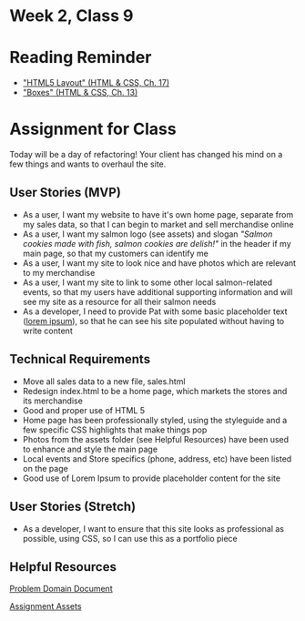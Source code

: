 # Week 2, Class 9

# Reading Reminder
* ["HTML5 Layout" (HTML & CSS, Ch. 17)]()
* ["Boxes" (HTML & CSS, Ch. 13)]()

# Assignment for Class
Today will be a day of refactoring! Your client has changed his mind on a few things and wants to overhaul the site.

## User Stories (MVP)
 - As a user, I want my website to have it's own home page, separate from my sales data, so that I can begin to market and sell merchandise online
 - As a user, I want my salmon logo (see assets) and slogan *"Salmon cookies made with fish, salmon cookies are delish!"* in the header if my main page, so that my customers can identify me
 - As a user, I want my site to look nice and have photos which are relevant to my merchandise
 - As a user, I want my site to link to some other local salmon-related events, so that my users have additional supporting information and will see my site as a resource for all their salmon needs
 - As a developer, I need to provide Pat with some basic placeholder text ([lorem ipsum](http://www.lipsum.com)), so that he can see his site populated without having to write content

## Technical Requirements
 - Move all sales data to a new file, sales.html
 - Redesign index.html to be a home page, which markets the stores and its merchandise
 - Good and proper use of HTML 5
 - Home page has been professionally styled, using the styleguide and a few specific CSS highlights that make things pop
 - Photos from the assets folder (see Helpful Resources) have been used to enhance and style the main page
 - Local events and Store specifics (phone, address, etc) have been listed on the page
 - Good use of Lorem Ipsum to provide placeholder content for the site

## User Stories (Stretch)
 - As a developer, I want to ensure that this site looks as professional as possible, using CSS, so I can use this as a portfolio piece

## Helpful Resources
[Problem Domain Document](week-2/support.md)

[Assignment Assets](week-2/assets)
